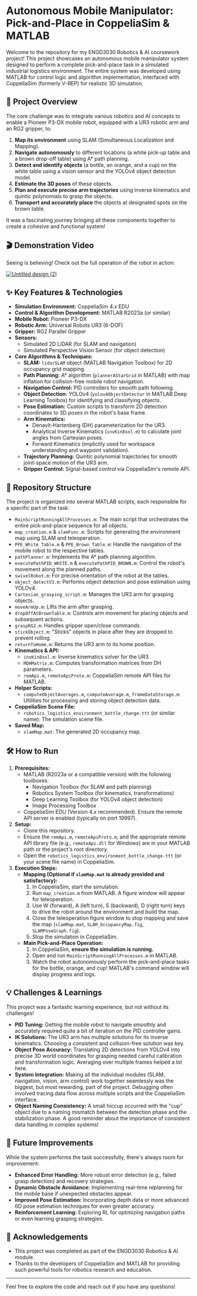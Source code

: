 # Autonomous Mobile Manipulator: Pick-and-Place in CoppeliaSim & MATLAB

Welcome to the repository for my ENGD3030 Robotics & AI coursework project! This project showcases an autonomous mobile manipulator system designed to perform a complete pick-and-place task in a simulated industrial logistics environment. The entire system was developed using MATLAB for control logic and algorithm implementation, interfaced with CoppeliaSim (formerly V-REP) for realistic 3D simulation.

## 🚀 Project Overview

The core challenge was to integrate various robotics and AI concepts to enable a Pioneer P3-DX mobile robot, equipped with a UR3 robotic arm and an RG2 gripper, to:
1.  **Map its environment** using SLAM (Simultaneous Localization and Mapping).
2.  **Navigate autonomously** to different locations (a white pick-up table and a brown drop-off table) using A* path planning.
3.  **Detect and identify objects** (a bottle, an orange, and a cup) on the white table using a vision sensor and the YOLOv4 object detection model.
4.  **Estimate the 3D poses** of these objects.
5.  **Plan and execute precise arm trajectories** using inverse kinematics and quintic polynomials to grasp the objects.
6.  **Transport and accurately place** the objects at designated spots on the brown table.

It was a fascinating journey bringing all these components together to create a cohesive and functional system!

## 🎬 Demonstration Video

Seeing is believing! Check out the full operation of the robot in action:

[![Untitled design (2)](https://github.com/user-attachments/assets/7c5b8e36-cced-4371-9ee3-e553b7a123b4)](https://youtu.be/Nke4raYkS_U)


## ✨ Key Features & Technologies

*   **Simulation Environment:** CoppeliaSim 4.x EDU
*   **Control & Algorithm Development:** MATLAB R2023a (or similar)
*   **Mobile Robot:** Pioneer P3-DX
*   **Robotic Arm:** Universal Robots UR3 (6-DOF)
*   **Gripper:** RG2 Parallel Gripper
*   **Sensors:**
    *   Simulated 2D LiDAR (for SLAM and navigation)
    *   Simulated Perspective Vision Sensor (for object detection)
*   **Core Algorithms & Techniques:**
    *   **SLAM:** `lidarSLAM` object (MATLAB Navigation Toolbox) for 2D occupancy grid mapping.
    *   **Path Planning:** A* algorithm (`plannerAStarGrid` in MATLAB) with map inflation for collision-free mobile robot navigation.
    *   **Navigation Control:** PID controllers for smooth path following.
    *   **Object Detection:** YOLOv4 (`yolov4ObjectDetector` in MATLAB Deep Learning Toolbox) for identifying and classifying objects.
    *   **Pose Estimation:** Custom scripts to transform 2D detection coordinates to 3D poses in the robot's base frame.
    *   **Arm Kinematics:**
        *   Denavit-Hartenberg (DH) parameterization for the UR3.
        *   Analytical Inverse Kinematics (`invKin8sol.m`) to calculate joint angles from Cartesian poses.
        *   Forward Kinematics (implicitly used for workspace understanding and waypoint validation).
    *   **Trajectory Planning:** Quintic polynomial trajectories for smooth joint-space motion of the UR3 arm.
    *   **Gripper Control:** Signal-based control via CoppeliaSim's remote API.

## 📂 Repository Structure

The project is organized into several MATLAB scripts, each responsible for a specific part of the task:

*   `MainScriptRunningAllProcesses.m`: The main script that orchestrates the entire pick-and-place sequence for all objects.
*   `map_creation.m` & `slamFunc.m`: Scripts for generating the environment map using SLAM and teleoperation.
*   `PPE_White_Table.m` & `PPE_Brown_Table.m`: Handle the navigation of the mobile robot to the respective tables.
*   `pathPlanner.m`: Implements the A* path planning algorithm.
*   `executePathPID_WHITE.m` & `executePathPID_BROWN.m`: Control the robot's movement along the planned paths.
*   `swivelRobot.m`: For precise orientation of the robot at the tables.
*   `object_detectV3.m`: Performs object detection and pose estimation using YOLOv4.
*   `Cartesian_grasping_script.m`: Manages the UR3 arm for grasping objects.
*   `moveArmUp.m`: Lifts the arm after grasping.
*   `dropOffAtBrownTable.m`: Controls arm movement for placing objects and subsequent actions.
*   `graspRG2.m`: Handles gripper open/close commands.
*   `stickObject.m`: "Sticks" objects in place after they are dropped to prevent rolling.
*   `returnToHome.m`: Returns the UR3 arm to its home position.
*   **Kinematics & API:**
    *   `invKin8sol.m`: Inverse kinematics solver for the UR3.
    *   `MDHMatrix.m`: Computes transformation matrices from DH parameters.
    *   `remApi.m`, `remoteApiProto.m`: CoppeliaSim remote API files for MATLAB.
*   **Helper Scripts:**
    *   `computeObjectAverages.m`, `computeAverage.m`, `frameDataStorage.m`: Utilities for processing and storing object detection data.
*   **CoppeliaSim Scene File:**
    *   `robotics_logistics_environment_bottle_change.ttt` (or similar name): The simulation scene file.
*   **Saved Map:**
    *   `slamMap.mat`: The generated 2D occupancy map.

## 🛠️ How to Run

1.  **Prerequisites:**
    *   MATLAB (R2023a or a compatible version) with the following toolboxes:
        *   Navigation Toolbox (for SLAM and path planning)
        *   Robotics System Toolbox (for kinematics, transformations)
        *   Deep Learning Toolbox (for YOLOv4 object detection)
        *   Image Processing Toolbox
    *   CoppeliaSim EDU (Version 4.x recommended). Ensure the remote API server is enabled (typically on port 19997).
2.  **Setup:**
    *   Clone this repository.
    *   Ensure the `remApi.m`, `remoteApiProto.m`, and the appropriate remote API library file (e.g., `remoteApi.dll` for Windows) are in your MATLAB path or the project's root directory.
    *   Open the `robotics_logistics_environment_bottle_change.ttt` (or your scene file name) in CoppeliaSim.
3.  **Execution Steps:**
    *   **Mapping (Optional if `slamMap.mat` is already provided and satisfactory):**
        1.  In CoppeliaSim, start the simulation.
        2.  Run `map_creation.m` from MATLAB. A figure window will appear for teleoperation.
        3.  Use W (forward), A (left turn), S (backward), D (right turn) keys to drive the robot around the environment and build the map.
        4.  Close the teleoperation figure window to stop mapping and save the map (`slamMap.mat`, `SLAM_OccupancyMap.fig`, `SLAMPoseGraph.fig`).
        5.  Stop the simulation in CoppeliaSim.
    *   **Main Pick-and-Place Operation:**
        1.  In CoppeliaSim, **ensure the simulation is running.**
        2.  Open and run `MainScriptRunningAllProcesses.m` in MATLAB.
        3.  Watch the robot autonomously perform the pick-and-place tasks for the bottle, orange, and cup! MATLAB's command window will display progress and logs.

## 💡 Challenges & Learnings

This project was a fantastic learning experience, but not without its challenges!
*   **PID Tuning:** Getting the mobile robot to navigate smoothly and accurately required quite a bit of iteration on the PID controller gains.
*   **IK Solutions:** The UR3 arm has multiple solutions for its inverse kinematics. Choosing a consistent and collision-free solution was key.
*   **Object Pose Accuracy:** Translating 2D detections from YOLOv4 into precise 3D world coordinates for grasping needed careful calibration and transformation logic. Averaging over multiple frames helped a lot here.
*   **System Integration:** Making all the individual modules (SLAM, navigation, vision, arm control) work together seamlessly was the biggest, but most rewarding, part of the project. Debugging often involved tracing data flow across multiple scripts and the CoppeliaSim interface.
*   **Object Naming Consistency:** A small hiccup occurred with the "cup" object due to a naming mismatch between the detection phase and the stabilization phase. A good reminder about the importance of consistent data handling in complex systems!

## 🔮 Future Improvements

While the system performs the task successfully, there's always room for improvement:
*   **Enhanced Error Handling:** More robust error detection (e.g., failed grasp detection) and recovery strategies.
*   **Dynamic Obstacle Avoidance:** Implementing real-time replanning for the mobile base if unexpected obstacles appear.
*   **Improved Pose Estimation:** Incorporating depth data or more advanced 6D pose estimation techniques for even greater accuracy.
*   **Reinforcement Learning:** Exploring RL for optimizing navigation paths or even learning grasping strategies.

## 🙏 Acknowledgements

*   This project was completed as part of the ENGD3030 Robotics & AI module.
*   Thanks to the developers of CoppeliaSim and MATLAB for providing such powerful tools for robotics research and education.

---

Feel free to explore the code and reach out if you have any questions!
